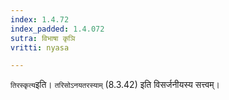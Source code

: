 ```yaml
---
index: 1.4.72
index_padded: 1.4.072
sutra: विभाषा कृञि
vritti: nyasa

---
```

`तिरस्कृत्य`इति। `तरिसोऽनयतरस्याम्` (8.3.42) इति विसर्जनीयस्य सत्त्वम्।